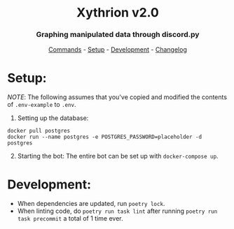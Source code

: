 <p align="center">
    <img src="/images/icon.jpg" alt=""/>
</p>
<h1 align="center">Xythrion v2.0</h1>
<h3 align="center">Graphing manipulated data through discord.py</h3>
<p align="center">
    <a href="#commands">Commands</a> -
    <a href="#setup">Setup</a> -
    <a href="#development">Development</a> -
    <a href="#changelog">Changelog</a>
</p>

# Setup:

*NOTE*: The following assumes that you've copied and modified the contents of `.env-example` to `.env`.

1. Setting up the database:

```shell
docker pull postgres
docker run --name postgres -e POSTGRES_PASSWORD=placeholder -d postgres
```

2. Starting the bot:
   The entire bot can be set up with `docker-compose up`.

# Development:

- When dependencies are updated, run `poetry lock`.
- When linting code, do `poetry run task lint` after running `poetry run task precommit` a total of 1 time ever.
